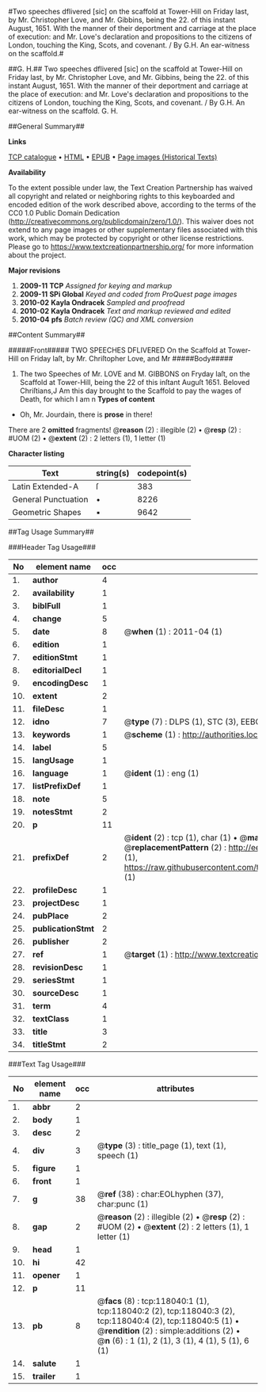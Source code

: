 #Two speeches dflivered [sic] on the scaffold at Tower-Hill on Friday last, by Mr. Christopher Love, and Mr. Gibbins, being the 22. of this instant August, 1651. With the manner of their deportment and carriage at the place of execution: and Mr. Love's declaration and propositions to the citizens of London, touching the King, Scots, and covenant. / By G.H. An ear-witness on the scaffold.#

##G. H.##
Two speeches dflivered [sic] on the scaffold at Tower-Hill on Friday last, by Mr. Christopher Love, and Mr. Gibbins, being the 22. of this instant August, 1651. With the manner of their deportment and carriage at the place of execution: and Mr. Love's declaration and propositions to the citizens of London, touching the King, Scots, and covenant. / By G.H. An ear-witness on the scaffold.
G. H.

##General Summary##

**Links**

[TCP catalogue](http://www.ota.ox.ac.uk/tcp/)  • 
[HTML](http://tei.it.ox.ac.uk/tcp/Texts-HTML/free/A86/A86888.html)  • 
[EPUB](http://tei.it.ox.ac.uk/tcp/Texts-EPUB/free/A86/A86888.epub) • 
[Page images (Historical Texts)](https://historicaltexts.jisc.ac.uk/eebo-99865789e)

**Availability**

To the extent possible under law, the Text Creation Partnership has waived all copyright and related or neighboring rights to this keyboarded and encoded edition of the work described above, according to the terms of the CC0 1.0 Public Domain Dedication (http://creativecommons.org/publicdomain/zero/1.0/). This waiver does not extend to any page images or other supplementary files associated with this work, which may be protected by copyright or other license restrictions. Please go to https://www.textcreationpartnership.org/ for more information about the project.

**Major revisions**

1. __2009-11__ __TCP__ *Assigned for keying and markup*
1. __2009-11__ __SPi Global__ *Keyed and coded from ProQuest page images*
1. __2010-02__ __Kayla Ondracek__ *Sampled and proofread*
1. __2010-02__ __Kayla Ondracek__ *Text and markup reviewed and edited*
1. __2010-04__ __pfs__ *Batch review (QC) and XML conversion*

##Content Summary##

#####Front#####
TWO SPEECHES DFLIVERED On the Scaffold at Tower-Hill on Friday laſt, by Mr. Chriſtopher Love, and Mr
#####Body#####

1. The two Speeches of Mr. LOVE and M. GIBBONS on Fryday laſt, on the Scaffold at Tower-Hill, being the 22 of this inſtant Auguſt 1651.
Beloved Chriſtians,J Am this day brought to the Scaffold to pay the wages of Death, for which I am n
**Types of content**

  * Oh, Mr. Jourdain, there is **prose** in there!

There are 2 **omitted** fragments! 
 @__reason__ (2) : illegible (2)  •  @__resp__ (2) : #UOM (2)  •  @__extent__ (2) : 2 letters (1), 1 letter (1)

**Character listing**


|Text|string(s)|codepoint(s)|
|---|---|---|
|Latin Extended-A|ſ|383|
|General Punctuation|•|8226|
|Geometric Shapes|▪|9642|

##Tag Usage Summary##

###Header Tag Usage###

|No|element name|occ|attributes|
|---|---|---|---|
|1.|__author__|4||
|2.|__availability__|1||
|3.|__biblFull__|1||
|4.|__change__|5||
|5.|__date__|8| @__when__ (1) : 2011-04 (1)|
|6.|__edition__|1||
|7.|__editionStmt__|1||
|8.|__editorialDecl__|1||
|9.|__encodingDesc__|1||
|10.|__extent__|2||
|11.|__fileDesc__|1||
|12.|__idno__|7| @__type__ (7) : DLPS (1), STC (3), EEBO-CITATION (1), PROQUEST (1), VID (1)|
|13.|__keywords__|1| @__scheme__ (1) : http://authorities.loc.gov/ (1)|
|14.|__label__|5||
|15.|__langUsage__|1||
|16.|__language__|1| @__ident__ (1) : eng (1)|
|17.|__listPrefixDef__|1||
|18.|__note__|5||
|19.|__notesStmt__|2||
|20.|__p__|11||
|21.|__prefixDef__|2| @__ident__ (2) : tcp (1), char (1)  •  @__matchPattern__ (2) : ([0-9\-]+):([0-9IVX]+) (1), (.+) (1)  •  @__replacementPattern__ (2) : http://eebo.chadwyck.com/downloadtiff?vid=$1&page=$2 (1), https://raw.githubusercontent.com/textcreationpartnership/Texts/master/tcpchars.xml#$1 (1)|
|22.|__profileDesc__|1||
|23.|__projectDesc__|1||
|24.|__pubPlace__|2||
|25.|__publicationStmt__|2||
|26.|__publisher__|2||
|27.|__ref__|1| @__target__ (1) : http://www.textcreationpartnership.org/docs/. (1)|
|28.|__revisionDesc__|1||
|29.|__seriesStmt__|1||
|30.|__sourceDesc__|1||
|31.|__term__|4||
|32.|__textClass__|1||
|33.|__title__|3||
|34.|__titleStmt__|2||


###Text Tag Usage###

|No|element name|occ|attributes|
|---|---|---|---|
|1.|__abbr__|2||
|2.|__body__|1||
|3.|__desc__|2||
|4.|__div__|3| @__type__ (3) : title_page (1), text (1), speech (1)|
|5.|__figure__|1||
|6.|__front__|1||
|7.|__g__|38| @__ref__ (38) : char:EOLhyphen (37), char:punc (1)|
|8.|__gap__|2| @__reason__ (2) : illegible (2)  •  @__resp__ (2) : #UOM (2)  •  @__extent__ (2) : 2 letters (1), 1 letter (1)|
|9.|__head__|1||
|10.|__hi__|42||
|11.|__opener__|1||
|12.|__p__|11||
|13.|__pb__|8| @__facs__ (8) : tcp:118040:1 (1), tcp:118040:2 (2), tcp:118040:3 (2), tcp:118040:4 (2), tcp:118040:5 (1)  •  @__rendition__ (2) : simple:additions (2)  •  @__n__ (6) : 1 (1), 2 (1), 3 (1), 4 (1), 5 (1), 6 (1)|
|14.|__salute__|1||
|15.|__trailer__|1||
